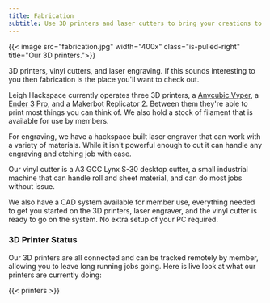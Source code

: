 ```yaml
---
title: Fabrication
subtitle: Use 3D printers and laser cutters to bring your creations to life.
---
```


{{< image src="fabrication.jpg" width="400x" class="is-pulled-right" title="Our 3D printers.">}}

3D printers, vinyl cutters, and laser engraving. If this sounds interesting to you then fabrication is the place you'll want to check out. 

Leigh Hackspace currently operates three 3D printers, a [Anycubic Vyper](https://www.anycubic.com/products/anycubic-vyper), a [Ender 3 Pro](https://www.creality.com/products/ender-3-pro-3d-printer), and a Makerbot Replicator 2. Between them they're able to print most things you can think of. We also hold a stock of filament that is available for use by members.

For engraving, we have a hackspace built laser engraver that can work with a variety of materials. While it isn't powerful enough to cut it can handle any engraving and etching job with ease.

Our vinyl cutter is a A3 GCC Lynx S-30 desktop cutter, a small industrial machine that can handle roll and sheet material, and can do most jobs without issue.

We also have a CAD system available for member use, everything needed to get you started on the 3D printers, laser engraver, and the vinyl cutter is ready to go on the system. No extra setup of your PC required.

### 3D Printer Status

Our 3D printers are all connected and can be tracked remotely by member, allowing you to leave long running jobs going. Here is live look at what our printers are currently doing:

{{< printers >}}